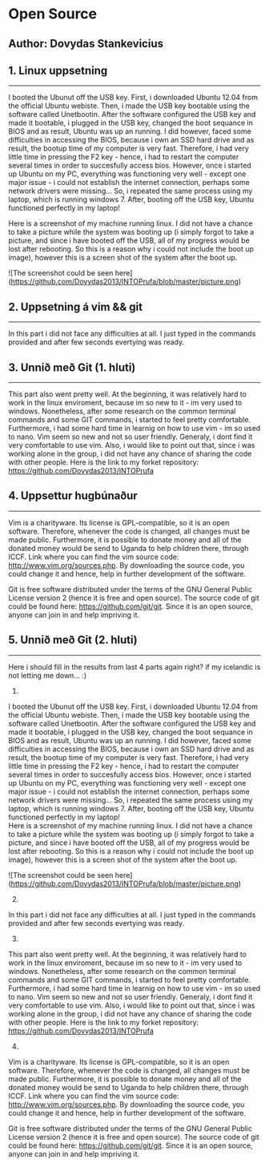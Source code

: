 Open Source
===========


Author: Dovydas Stankevicius
----------------------------


## 1. Linux uppsetning
----------------------

I booted the Ubunut off the USB key. First, i downloaded Ubuntu 12.04 from the official Ubuntu webiste. Then, i made the USB key bootable using the software called Unetbootin. After the software configured the USB key and made it bootable, i plugged in the USB key, changed the boot sequance in BIOS and as result, Ubuntu was up an running. I did however, faced some difficulties in accessing the BIOS, because i own an SSD hard drive and as result, the bootup time of my computer is very fast. Therefore, i had very little time in pressing the F2 key - hence, i had to restart the computer several times in order to succesfully access bios. However, once i started up Ubuntu on my PC, everything was functioning very well - except one major issue -  i could not establish the internet connection, perhaps some network drivers were missing... So, i repeated the same process using my laptop, which is running windows 7. After, booting off the USB key, Ubuntu functioned perfectly in my laptop!     

Here is a screenshot of my machine running linux. I did not have a chance to take a picture while the system was booting up (i simply forgot to take a picture, and since i have booted off the USB, all of my progress would be lost after rebooting. So this is a reason why i could not include the boot up image), however this is a screen shot of the system after the boot up. 

![The screenshot could be seen here] (https://github.com/Dovydas2013/INTOPrufa/blob/master/picture.png) 

## 2. Uppsetning á vim && git
-----------------------------

In this part i did not face any difficulties at all. I just typed in the commands provided and after few seconds evertying was ready.

## 3. Unnið með Git (1. hluti)
------------------------------

This part also went pretty well. At the beginning, it was relatively hard to work in the linux enviroment, because im so new to it - im very used to windows. Nonetheless, after some research on the common terminal commands and some GIT commands, i started to feel pretty comfortable. Furthermore, i had some hard time in learnig on how to use vim - im so used to nano. Vim seem so new and not so user friendly. Generaly, i dont find it very comfortable to use vim. Also, i would like to point out that, since i was working alone in the group, i did not have any chance of sharing the code with other people. Here is the link to my forket repository: https://github.com/Dovydas2013/INTOPrufa

## 4. Uppsettur hugbúnaður
--------------------------

Vim is a charityware. Its license is GPL-compatible, so it is an open software. Therefore, whenever the code is changed, all changes must be made public. Furthermore, it is possible to donate money and all of the donated money would be send to Uganda to help children there, through ICCF. Link where you can find the vim source code: http://www.vim.org/sources.php. By downloading the source code, you could change it and hence, help in further development of the software. 

Git is free software distributed under the terms of the GNU General Public License version 2 (hence it is free and open source). The source code of git could be found here: https://github.com/git/git. Since it is an open source, anyone can join in and help impriving it.

## 5. Unnið með Git (2. hluti)
-----------------------------

Here i should fill in the results from last 4 parts again right? if my icelandic is not letting me down... :)

1.
I booted the Ubunut off the USB key. First, i downloaded Ubuntu 12.04 from the official Ubuntu webiste. Then, i made the USB key bootable using the software called Unetbootin. After the software configured the USB key and made it bootable, i plugged in the USB key, changed the boot sequance in BIOS and as result, Ubuntu was up an running. I did however, faced some difficulties in accessing the BIOS, because i own an SSD hard drive and as result, the bootup time of my computer is very fast. Therefore, i had very little time in pressing the F2 key - hence, i had to restart the computer several times in order to succesfully access bios. However, once i started up Ubuntu on my PC, everything was functioning very well - except one major issue -  i could not establish the internet connection, perhaps some network drivers were missing... So, i repeated the same process using my laptop, which is running windows 7. After, booting off the USB key, Ubuntu functioned perfectly in my laptop!  
Here is a screenshot of my machine running linux. I did not have a chance to take a picture while the system was booting up (i simply forgot to take a picture, and since i have booted off the USB, all of my progress would be lost after rebooting. So this is a reason why i could not include the boot up image), however this is a screen shot of the system after the boot up. 

![The screenshot could be seen here] (https://github.com/Dovydas2013/INTOPrufa/blob/master/picture.png)
    
2.
In this part i did not face any difficulties at all. I just typed in the commands provided and after few seconds evertying was ready.

3.

This part also went pretty well. At the beginning, it was relatively hard to work in the linux enviroment, because im so new to it - im very used to windows. Nonetheless, after some research on the common terminal commands and some GIT commands, i started to feel pretty comfortable. Furthermore, i had some hard time in learnig on how to use vim - im so used to nano. Vim seem so new and not so user friendly. Generaly, i dont find it very comfortable to use vim. Also, i would like to point out that, since i was working alone in the group, i did not have any chance of sharing the code with other people. Here is the link to my forket repository: https://github.com/Dovydas2013/INTOPrufa

4.

Vim is a charityware. Its license is GPL-compatible, so it is an open software. Therefore, whenever the code is changed, all changes must be made public. Furthermore, it is possible to donate money and all of the donated money would be send to Uganda to help children there, through ICCF. Link where you can find the vim source code: http://www.vim.org/sources.php. By downloading the source code, you could change it and hence, help in further development of the software.

Git is free software distributed under the terms of the GNU General Public License version 2 (hence it is free and open source). The source code of git could be found here: https://github.com/git/git. Since it is an open source, anyone can join in and help impriving it.

